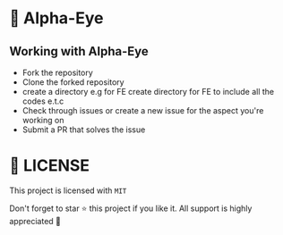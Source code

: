 # :tada: Alpha-Eye

## Working with Alpha-Eye
- Fork the repository
- Clone the forked repository
- create a directory e.g for FE create directory for FE to include all the codes e.t.c
- Check through issues or create a new issue for the aspect you're working on
- Submit a PR that solves the issue



# :key: LICENSE
This project is licensed with `MIT`

Don't forget to star :star: this project if you like it. All support is highly appreciated :100:
